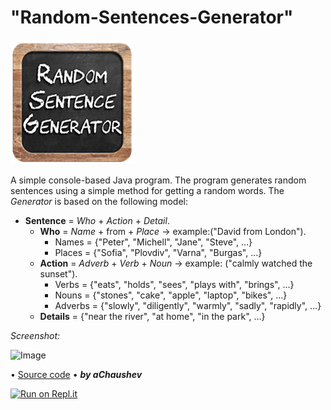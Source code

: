 # "Random-Sentences-Generator" 
<img alt="Image" width="200px" src="assets/images/RandomSentence-Pic.png"></img>

A simple console-based Java program.
The program generates random sentences using a simple method for getting a random words.
The *Generator* is based on the following model:

* **Sentence** = *Who* + *Action* + *Detail*.		
  - **Who** = *Name* + from + *Place* -> example:("David from London").
    - Names = {"Peter", "Michell", "Jane", "Steve", ...}
    - Places = {"Sofia", "Plovdiv", "Varna", "Burgas", ...}
  - **Action** = *Adverb* + *Verb* + *Noun* -> example: ("calmly watched the sunset").
    - Verbs = {"eats", "holds", "sees", "plays with", "brings", ...}
    - Nouns = {"stones", "cake", "apple", "laptop", "bikes", ...}
    - Adverbs = {"slowly", "diligently", "warmly", "sadly", "rapidly", ...}
  - **Details** = {"near the river", "at home", "in the park", ...}
  
 *Screenshot:*
 
<img alt="Image" width="400px" src="assets/images/RandomSentences – Screenshot.png"></img>

• [Source code](https://github.com/aChaushev/RandomSentencesGeneratorBy_aChaushev/blob/main/RandomSentences.java)
• ***by aChaushev***

[![Run on Repl.it](https://replit.com/badge/github/aChaushev/RandomSentencesGeneratorBy_aChaushev)](https://replit.com/new/github/aChaushev/RandomSentencesGeneratorBy_aChaushev)
